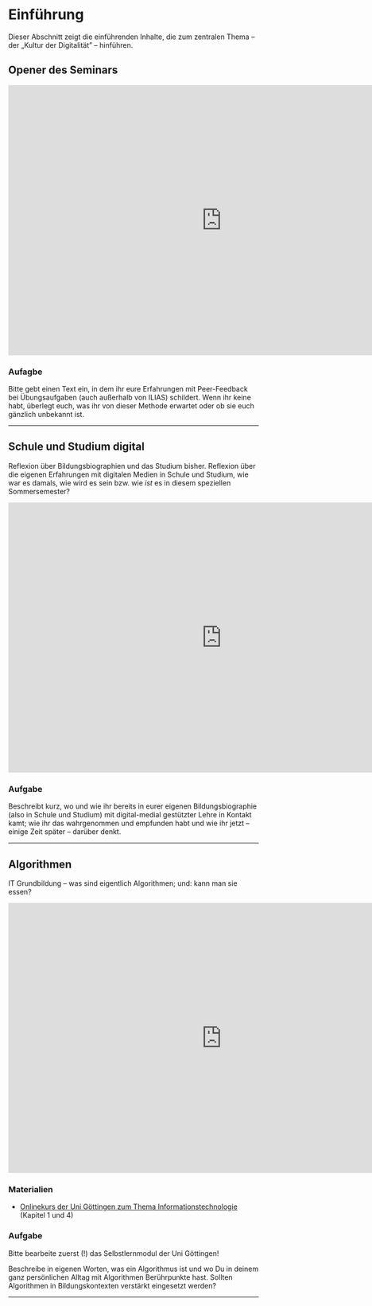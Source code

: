 # Einführung

Dieser Abschnitt zeigt die einführenden Inhalte, die zum zentralen Thema – der „Kultur der Digitalität” – hinführen.

## Opener des Seminars

<iframe src="https://l2d2.de/wp-admin/admin-ajax.php?action=h5p_embed&amp;id=1" width="857" height="543" frameborder="0" allowfullscreen="allowfullscreen">
</iframe>

<script src="https://l2d2.de/wp-content/plugins/h5p/h5p-php-library/js/h5p-resizer.js" charset="UTF-8">
</script>

### Aufagbe

Bitte gebt einen Text ein, in dem ihr eure Erfahrungen mit Peer-Feedback bei Übungsaufgaben (auch außerhalb von ILIAS) schildert. Wenn ihr keine habt, überlegt euch, was ihr von dieser Methode erwartet oder ob sie euch gänzlich unbekannt ist.

--------------------------------------------------------------------------------

## Schule und Studium digital

Reflexion über Bildungsbiographien und das Studium bisher. Reflexion über die eigenen Erfahrungen mit digitalen Medien in Schule und Studium, wie war es damals, wie wird es sein bzw. wie *ist* es in diesem speziellen Sommersemester?

<iframe src="https://l2d2.de/wp-admin/admin-ajax.php?action=h5p_embed&amp;id=2" width="857" height="543" frameborder="0" allowfullscreen="allowfullscreen">
</iframe>
<script src="https://l2d2.de/wp-content/plugins/h5p/h5p-php-library/js/h5p-resizer.js" charset="UTF-8">
</script>

### Aufgabe

Beschreibt kurz, wo und wie ihr bereits in eurer eigenen Bildungsbiographie (also in Schule und Studium) mit digital-medial gestützter Lehre in Kontakt kamt; wie ihr das wahrgenommen und empfunden habt und wie ihr jetzt – einige Zeit später – darüber denkt.

--------------------------------------------------------------------------------

## Algorithmen

IT Grundbildung – was sind eigentlich Algorithmen; und: kann man sie essen?

<iframe src="https://l2d2.de/wp-admin/admin-ajax.php?action=h5p_embed&amp;id=3" width="857" height="543" frameborder="0" allowfullscreen="allowfullscreen">
</iframe>

<script src="https://l2d2.de/wp-content/plugins/h5p/h5p-php-library/js/h5p-resizer.js" charset="UTF-8">
</script>

### Materialien

- [Onlinekurs der Uni Göttingen zum Thema Informationstechnologie](http://openilias.uni-goettingen.de/openilias/goto_openilias_lm_824.html) (Kapitel 1 und 4)

### Aufgabe

Bitte bearbeite zuerst (!) das Selbstlernmodul der Uni Göttingen!

Beschreibe in eigenen Worten, was ein Algorithmus ist und wo Du in deinem ganz persönlichen Alltag mit Algorithmen Berührpunkte hast. Sollten Algorithmen in Bildungskontexten verstärkt eingesetzt werden?

--------------------------------------------------------------------------------
